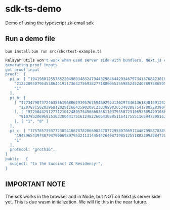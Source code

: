 # sdk-ts-demo

Demo of using the typescript zk-email sdk

## Run a demo file

`bun install`
`bun run src/shortest-example.ts`

```bash
Relayer utils won't work when used server side with bundlers, Next.js etc.
generating proof inputs
got proof input
proof:  {
  pi_a: [ "1941980125578522049693483247944329846442934679734137684230162589114506410436",
    "21222095079545386441921736327569382771800055355985245240789788650572775792182",
    "1"
  ],
  pi_b: [
    [ "17734798737246358619688629395767594692923120297446136184814912420492598693829",
      "12878715620296812029116643590109123330898365348308754178052839040393544359917"
    ], [ "9729044251277121012489575456668368110379358723106933094291086477988154747099",
      "910795206969253633864417516124822606436885116417555116694739816249148027273"
    ], [ "1", "0" ]
  ],
  pi_c: [ "17578573937723854186787828669824787729580706917448799837838991228705020201713",
    "19479654397487947900698979532113144544264087198512551803209308472065174196597",
    "1"
  ],
  protocol: "groth16",
}
public:  {
  subject: "to the Succinct ZK Residency!",
}
```

## IMPORTANT NOTE

The sdk works in the browser and in Node, but NOT on Next.js server side yet.
This is due wasm initialization. We will fix this in the near future.
